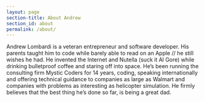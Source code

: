 ```yaml
---
layout: page
section-title: About Andrew
section_id: about
permalink: /about/
---
```


Andrew Lombardi is a veteran entrepreneur and software developer. His parents taught him to code while barely able to read on an Apple // he still wishes he had. He invented the Internet and Nutella (suck it Al Gore) while drinking bulletproof coffee and staring off into space. He’s been running the consulting firm Mystic Coders for 14 years, coding, speaking internationally and offering technical guidance to companies as large as Walmart and companies with problems as interesting as helicopter simulation. He firmly believes that the best thing he’s done so far, is being a great dad.